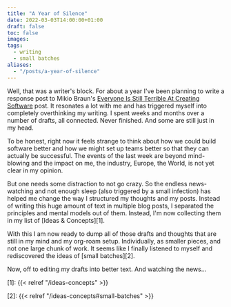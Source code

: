 ```yaml
---
title: "A Year of Silence"
date: 2022-03-03T14:00:00+01:00
draft: false
toc: false
images:
tags: 
  - writing
  - small batches
aliases:
  - "/posts/a-year-of-silence"
---
```


Well, that was a writer's block. For about a year I've been planning to write a
response post to Mikio Braun's [Everyone Is Still Terrible At Creating
Software][0] post. It resonates a lot with me and has triggered myself into
completely overthinking my writing. I spent weeks and months over a number of
drafts, all connected. Never finished. And some are still just in my head.

To be honest, right now it feels strange to think about how we could build
software better and how we might set up teams better so that they can actually
be successful. The events of the last week are beyond mind-blowing and the
impact on me, the industry, Europe, the World, is not yet clear in my opinion.

But one needs some distraction to not go crazy. So the endless news-watching and
not enough sleep (also triggered by a small infection) has helped me change the
way I structured my thoughts and my posts. Instead of writing this huge amount
of text in multiple blog posts, I separated the principles and mental models out
of them. Instead, I'm now collecting them in my list of [Ideas & Concepts][1].

With this I am now ready to dump all of those drafts and thoughts that are still
in my mind and my org-roam setup. Individually, as smaller pieces, and not one
large chunk of work. It seems like I finally listened to myself and rediscovered
the ideas of [small batches][2].

Now, off to editing my drafts into better text. And watching the news...

[0]: https://mikiobraun.wordpress.com/2021/04/05/creating-software-at-scale/

[1]: {{< relref "/ideas-concepts" >}}

[2]: {{< relref "/ideas-concepts#small-batches" >}}
